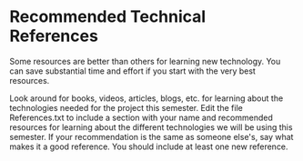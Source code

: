 Recommended Technical References
================================

Some resources are better than others for learning new technology. You can save substantial time and effort if you start with the very best resources.

Look around for books, videos, articles, blogs, etc. for learning about the technologies needed for the project this semester. Edit the file References.txt to include a section with your name and recommended resources for learning about the different technologies we will be using this semester. If your recommendation is the same as someone else's, say what makes it a good reference. You should include at least one new reference.
